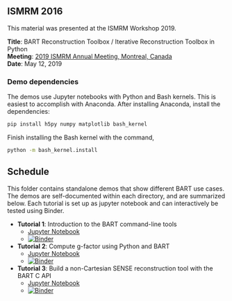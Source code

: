 ## ISMRM 2016

This material was presented at the ISMRM Workshop 2019.

**Title**: BART Reconstruction Toolbox / Iterative Reconstruction Toolbox in Python  
**Meeting**: [2019 ISMRM Annual Meeting, Montreal, Canada](https://www.ismrm.org/19m/)  
**Date**: May 12, 2019


### Demo dependencies
The demos use Jupyter notebooks with Python and Bash kernels. This is easiest to accomplish with Anaconda.
After installing Anaconda, install the dependencies:
```bash
pip install h5py numpy matplotlib bash_kernel 
```

Finish installing the Bash kernel with the command,
```bash
python -m bash_kernel.install
```

## Schedule
This folder contains standalone demos that show different BART use cases. The demos are self-documented within
each directory, and are summarized below. Each tutorial is set up as jupyter notebook and can interactively be tested using Binder.

- **Tutorial 1**: Introduction to the BART command-line tools
  - [Jupyter Notebook](./intro/intro.ipynb)
  - [![Binder](https://mybinder.org/badge_logo.svg)](https://mybinder.org/v2/gh/nscholand/bart-workshop/new_layout?filepath=ismrm2019/intro/intro.ipynb)
- **Tutorial 2**: Compute g-factor using Python and BART
  - [Jupyter Notebook](./gfactor-demo/gfactor-demo-real_data.ipynb)
  - [![Binder](https://mybinder.org/badge_logo.svg)](https://mybinder.org/v2/gh/nscholand/bart-workshop/new_layout?filepath=ismrm2019/gfactor-demo/gfactor-demo-real_data.ipynb)
- **Tutorial 3**: Build a non-Cartesian SENSE reconstruction tool with the BART C API
  - [Jupyter Notebook](./sense-recon/sense-recon.ipynb)
  - [![Binder](https://mybinder.org/badge_logo.svg)](https://mybinder.org/v2/gh/nscholand/bart-workshop/new_layout?filepath=ismrm2019/sense-recon/sense-recon.ipynb)